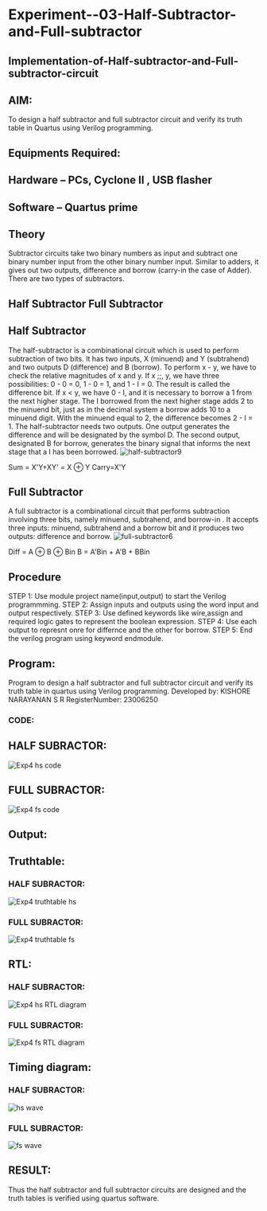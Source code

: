 # Experiment--03-Half-Subtractor-and-Full-subtractor
## Implementation-of-Half-subtractor-and-Full-subtractor-circuit
## AIM:
To design a half subtractor and full subtractor circuit and verify its truth table in Quartus using Verilog programming.

## Equipments Required:
## Hardware – PCs, Cyclone II , USB flasher
## Software – Quartus prime
## Theory
Subtractor circuits take two binary numbers as input and subtract one binary number input from the other binary number input. Similar to adders, it gives out two outputs, difference and borrow (carry-in the case of Adder). There are two types of subtractors.

## Half Subtractor Full Subtractor
## Half Subtractor
The half-subtractor is a combinational circuit which is used to perform subtraction of two bits. It has two inputs, X (minuend) and Y (subtrahend) and two outputs D (difference) and B (borrow). To perform x - y, we have to check the relative magnitudes of x and y. If x ;;, y, we have three possibilities: 0 - 0 = 0, 1 - 0 = 1, and 1 - I = 0. The result is called the difference bit. If x < y, we have 0 - I, and it is necessary to borrow a 1 from the next higher stage. The I borrowed from the next higher stage adds 2 to the minuend bit, just as in the decimal system a borrow adds 10 to a minuend digit. With the minuend equal to 2, the difference becomes 2 - I = 1. The half-subtractor needs two outputs. One output generates the difference and will be designated by the symbol D. The second output, designated B for borrow, generates the binary signal that informs the next stage that a I has been borrowed.
![half-subtractor9](https://user-images.githubusercontent.com/36288975/166112538-58c3bc7c-ee5d-4e6a-ac8d-8e8328efe27a.png)


Sum = X'Y+XY' = X ⊕ Y
Carry=X'Y

## Full Subtractor
A full subtractor is a combinational circuit that performs subtraction involving three bits, namely minuend, subtrahend, and borrow-in . It accepts three inputs: minuend, subtrahend and a borrow bit and it produces two outputs: difference and borrow. 
![full-subtractor6](https://user-images.githubusercontent.com/36288975/166112541-24c68359-3de8-4674-ae22-8272ffc385ed.png)


Diff = A ⊕ B ⊕ Bin B = A'Bin + A'B + BBin

## Procedure
STEP 1: Use module project name(input,output) to start the Verilog programmming.
STEP 2: Assign inputs and outputs using the word input and output respectively.
STEP 3: Use defined keywords like wire,assign and required logic gates to represent the boolean
expression.
STEP 4: Use each output to represnt onre for differnce and the other for borrow.
STEP 5: End the verilog program using keyword endmodule.


## Program:

Program to design a half subtractor and full subtractor circuit and verify its truth table in quartus using Verilog programming.
Developed by: KISHORE NARAYANAN S R
RegisterNumber: 23006250 

### CODE:
## HALF SUBRACTOR:
![Exp4 hs code](https://github.com/KISHORENARAYANANSR/Experiment--03-Half-Subtractor-and-Full-subtractor/assets/148202102/ca1ec4b4-926a-40bb-a124-c4983f7a9bdd)

## FULL SUBRACTOR:
![Exp4 fs code](https://github.com/KISHORENARAYANANSR/Experiment--03-Half-Subtractor-and-Full-subtractor/assets/148202102/2ea23a05-7902-43cb-a000-0a6165d0ebc6)

## Output:

## Truthtable:

### HALF SUBRACTOR:
![Exp4 truthtable hs](https://github.com/KISHORENARAYANANSR/Experiment--03-Half-Subtractor-and-Full-subtractor/assets/148202102/c11e2ee0-dfbb-449d-8230-70d77a1d6c74)

### FULL SUBRACTOR:
![Exp4 truthtable fs](https://github.com/KISHORENARAYANANSR/Experiment--03-Half-Subtractor-and-Full-subtractor/assets/148202102/2ffcda8d-e43d-4d2c-a3e3-028d23ede75e)

##  RTL:

### HALF SUBRACTOR:
![Exp4 hs RTL diagram](https://github.com/KISHORENARAYANANSR/Experiment--03-Half-Subtractor-and-Full-subtractor/assets/148202102/40f9bb47-0335-4f6c-b79d-994fe2f5ce79)

### FULL SUBRACTOR:
![Exp4 fs RTL diagram](https://github.com/KISHORENARAYANANSR/Experiment--03-Half-Subtractor-and-Full-subtractor/assets/148202102/342827b4-7b06-47ca-8fd4-66c60981e527)


## Timing diagram:
### HALF SUBRACTOR:
![hs wave](https://github.com/KISHORENARAYANANSR/Experiment--03-Half-Subtractor-and-Full-subtractor/assets/148202102/718feb3d-505e-4c32-a490-c520d093832f)

### FULL SUBRACTOR:
![fs wave](https://github.com/KISHORENARAYANANSR/Experiment--03-Half-Subtractor-and-Full-subtractor/assets/148202102/bfa46c13-f5f0-4952-bc77-4dd17222e392)

## RESULT:
Thus the half subtractor and full subtractor circuits are designed and the truth tables is verified
using quartus software.

